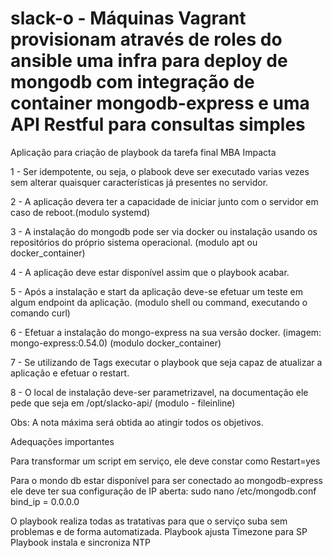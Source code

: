 # slack-o - Máquinas Vagrant provisionam através de roles do ansible uma infra para deploy de mongodb com integração de container mongodb-express e uma API Restful para consultas simples 

Aplicação para criação de playbook da tarefa final MBA Impacta

1 - Ser idempotente, ou seja, o plabook deve ser executado varias vezes sem alterar quaisquer características já presentes no servidor.

2 - A aplicação devera ter a capacidade de iniciar junto com o servidor em caso de reboot.(modulo systemd)

3 - A instalação do mongodb pode ser via docker ou instalação usando os repositórios do próprio sistema operacional. (modulo apt ou docker_container)

4 - A aplicação deve estar disponível assim que o playbook acabar.

5 - Após a instalação e start da aplicação deve-se efetuar um teste em algum endpoint da aplicação. (modulo shell ou command, executando o comando curl)

6 - Efetuar a instalação do mongo-express na sua versão docker. (imagem: mongo-express:0.54.0) (modulo docker_container)

7 - Se utilizando de Tags executar o playbook que seja capaz de atualizar a aplicação e efetuar o restart.

8 - O local de instalação deve-ser parametrizavel, na documentação ele pede que seja em /opt/slacko-api/ (modulo - fileinline)

Obs: A nota máxima será obtida ao atingir todos os objetivos.


Adequações importantes

Para transformar um script em serviço, ele deve constar como Restart=yes

Para o mondo db estar disponível para ser conectado ao mongodb-express ele deve ter sua configuração de IP aberta: 
sudo nano /etc/mongodb.conf
bind_ip = 0.0.0.0

O playbook realiza todas as tratativas para que o serviço suba sem problemas e de forma automatizada. 
Playbook ajusta Timezone para SP
Playbook instala e sincroniza NTP







